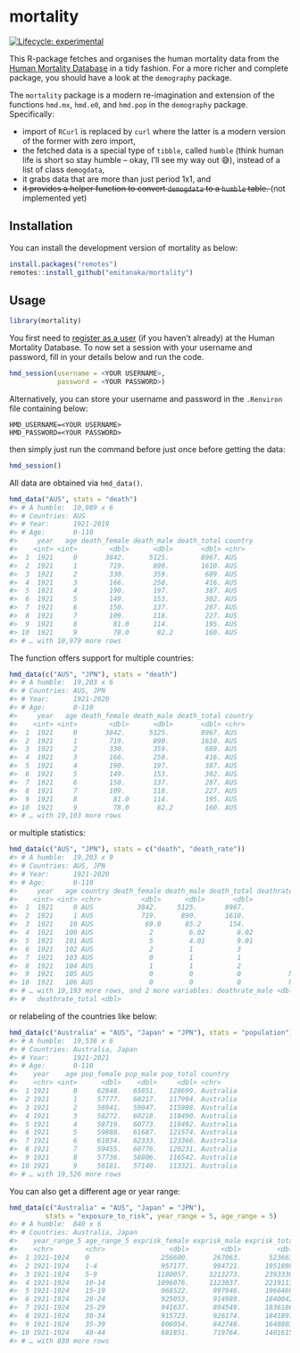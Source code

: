 
<!-- README.md is generated from README.Rmd. Please edit that file -->

# mortality

<!-- badges: start -->

[![Lifecycle:
experimental](https://img.shields.io/badge/lifecycle-experimental-orange.svg)](https://lifecycle.r-lib.org/articles/stages.html#experimental)
<!-- badges: end -->

This R-package fetches and organises the human mortality data from the
[Human Mortality Database](mortality.org) in a tidy fashion. For a more
richer and complete package, you should have a look at the `demography`
package.

The `mortality` package is a modern re-imagination and extension of the
functions `hmd.mx`, `hmd.e0`, and `hmd.pop` in the `demography` package.
Specifically:

-   import of `RCurl` is replaced by `curl` where the latter is a modern
    version of the former with zero import,
-   the fetched data is a special type of `tibble`, called `humble`
    (think human life is short so stay humble – okay, I’ll see my way
    out 😅), instead of a list of class `demogdata`,
-   it grabs data that are more than just period 1x1, and
-   <strike>it provides a helper function to convert `demogdata` to a
    `humble` table. </strike> (not implemented yet)

## Installation

You can install the development version of mortality as below:

``` r
install.packages("remotes")
remotes::install_github("emitanaka/mortality")
```

## Usage

``` r
library(mortality)
```

You first need to [register as a
user](https://www.mortality.org/mp/auth.pl) (if you haven’t already) at
the Human Mortality Database. To now set a session with your username
and password, fill in your details below and run the code.

``` r
hmd_session(username = <YOUR USERNAME>,
            password = <YOUR PASSWORD>)
```

Alternatively, you can store your username and password in the
`.Renviron` file containing below:

    HMD_USERNAME=<YOUR USERNAME>
    HMD_PASSWORD=<YOUR PASSWORD>

then simply just run the command before just once before getting the
data:

``` r
hmd_session()
```

All data are obtained via `hmd_data()`.

``` r
hmd_data("AUS", stats = "death")
#> # A humble:  10,989 x 6
#> # Countries: AUS
#> # Year:      1921-2019
#> # Age:       0-110
#>     year   age death_female death_male death_total country
#>    <int> <int>        <dbl>      <dbl>       <dbl> <chr>  
#>  1  1921     0       3842.      5125.        8967. AUS    
#>  2  1921     1        719.       890.        1610. AUS    
#>  3  1921     2        330.       359.         689. AUS    
#>  4  1921     3        166.       250.         416. AUS    
#>  5  1921     4        190.       197.         387. AUS    
#>  6  1921     5        149.       153.         302. AUS    
#>  7  1921     6        150.       137.         287. AUS    
#>  8  1921     7        109.       118.         227. AUS    
#>  9  1921     8         81.0      114.         195. AUS    
#> 10  1921     9         78.0       82.2        160. AUS    
#> # … with 10,979 more rows
```

The function offers support for multiple countries:

``` r
hmd_data(c("AUS", "JPN"), stats = "death")
#> # A humble:  19,203 x 6
#> # Countries: AUS, JPN
#> # Year:      1921-2020
#> # Age:       0-110
#>     year   age death_female death_male death_total country
#>    <int> <int>        <dbl>      <dbl>       <dbl> <chr>  
#>  1  1921     0       3842.      5125.        8967. AUS    
#>  2  1921     1        719.       890.        1610. AUS    
#>  3  1921     2        330.       359.         689. AUS    
#>  4  1921     3        166.       250.         416. AUS    
#>  5  1921     4        190.       197.         387. AUS    
#>  6  1921     5        149.       153.         302. AUS    
#>  7  1921     6        150.       137.         287. AUS    
#>  8  1921     7        109.       118.         227. AUS    
#>  9  1921     8         81.0      114.         195. AUS    
#> 10  1921     9         78.0       82.2        160. AUS    
#> # … with 19,193 more rows
```

or multiple statistics:

``` r
hmd_data(c("AUS", "JPN"), stats = c("death", "death_rate"))
#> # A humble:  19,203 x 9
#> # Countries: AUS, JPN
#> # Year:      1921-2020
#> # Age:       0-110
#>     year   age country death_female death_male death_total deathrate_female
#>    <int> <int> <chr>          <dbl>      <dbl>       <dbl>            <dbl>
#>  1  1921     0 AUS           3842.     5125.       8967.            0.0600 
#>  2  1921     1 AUS            719.      890.       1610.            0.0121 
#>  3  1921    10 AUS             69.0      85.2       154.            0.00125
#>  4  1921   100 AUS              2         6.02        8.02          0.170  
#>  5  1921   101 AUS              5         4.01        9.01          0.560  
#>  6  1921   102 AUS              2         1           3             0.453  
#>  7  1921   103 AUS              0         1           1             0      
#>  8  1921   104 AUS              1         1           2             1.04   
#>  9  1921   105 AUS              0         0           0            NA      
#> 10  1921   106 AUS              0         0           0            NA      
#> # … with 19,193 more rows, and 2 more variables: deathrate_male <dbl>,
#> #   deathrate_total <dbl>
```

or relabeling of the countries like below:

``` r
hmd_data(c("Australia" = "AUS", "Japan" = "JPN"), stats = "population")
#> # A humble:  19,536 x 6
#> # Countries: Australia, Japan
#> # Year:      1921-2021
#> # Age:       0-110
#>    year    age pop_female pop_male pop_total country  
#>    <chr> <int>      <dbl>    <dbl>     <dbl> <chr>    
#>  1 1921      0     62848.   65851.   128699. Australia
#>  2 1921      1     57777.   60217.   117994. Australia
#>  3 1921      2     56941.   59047.   115988. Australia
#>  4 1921      3     58272.   60218.   118490. Australia
#>  5 1921      4     58719.   60773.   119492. Australia
#>  6 1921      5     59888.   61687.   121574. Australia
#>  7 1921      6     61034.   62333.   123366. Australia
#>  8 1921      7     59455.   60776.   120231. Australia
#>  9 1921      8     57736.   58806.   116542. Australia
#> 10 1921      9     56181.   57140.   113321. Australia
#> # … with 19,526 more rows
```

You can also get a different age or year range:

``` r
hmd_data(c("Australia" = "AUS", "Japan" = "JPN"), 
         stats = "exposure_to_risk", year_range = 5, age_range = 5)
#> # A humble:  840 x 6
#> # Countries: Australia, Japan
#>    year_range_5 age_range_5 exprisk_female exprisk_male exprisk_total country  
#>    <chr>        <chr>                <dbl>        <dbl>         <dbl> <chr>    
#>  1 1921-1924    0                  256600.      267063.       523663. Australia
#>  2 1921-1924    1-4                957177.      994721.      1951898. Australia
#>  3 1921-1924    5-9               1180057.     1213273.      2393330. Australia
#>  4 1921-1924    10-14             1096076.     1123037.      2219113. Australia
#>  5 1921-1924    15-19              968522.      997946.      1966469. Australia
#>  6 1921-1924    20-24              925053.      914989.      1840042. Australia
#>  7 1921-1924    25-29              941637.      894549.      1836186. Australia
#>  8 1921-1924    30-34              915723.      926174.      1841897. Australia
#>  9 1921-1924    35-39              806054.      842748.      1648803. Australia
#> 10 1921-1924    40-44              681851.      719764.      1401615. Australia
#> # … with 830 more rows
```
